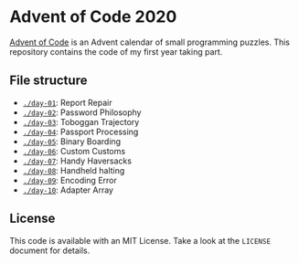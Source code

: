 # Advent of Code 2020
[Advent of Code](https://adventofcode.com/2020) is an Advent calendar of small programming puzzles. This repository contains the code of my first year taking part.

## File structure
* [`./day-01`](./day-01): Report Repair
* [`./day-02`](./day-02): Password Philosophy
* [`./day-03`](./day-03): Toboggan Trajectory
* [`./day-04`](./day-04): Passport Processing
* [`./day-05`](./day-05): Binary Boarding
* [`./day-06`](./day-06): Custom Customs
* [`./day-07`](./day-07): Handy Haversacks
* [`./day-08`](./day-08): Handheld halting
* [`./day-09`](./day-09): Encoding Error
* [`./day-10`](./day-10): Adapter Array

## License
This code is available with an MIT License. Take a look at the `LICENSE` document for details.